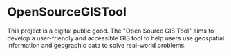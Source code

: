 # OpenSourceGISTool
This project is a digital public good. The "Open Source GIS Tool" aims to develop a user-friendly and accessible GIS tool to help users use geospatial information and geographic data to solve real-world problems.
